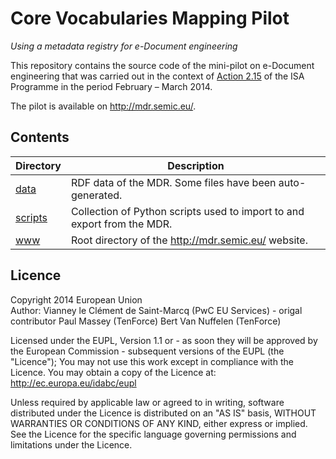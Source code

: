 Core Vocabularies Mapping Pilot
===============================

*Using a metadata registry for e-Document engineering*

This repository contains the source code of the mini-pilot on e-Document
engineering that was carried out in the context of [Action 2.15][] of the
ISA Programme in the period February – March 2014.

The pilot is available on <http://mdr.semic.eu/>.

[Action 2.15]: http://ec.europa.eu/isa/actions/02-interoperability-architecture/2-15action_en.htm


Contents
---------

Directory          | Description
-------------------|-----------------------------------------------------------
[data](data)       | RDF data of the MDR. Some files have been auto-generated.
[scripts](scripts) | Collection of Python scripts used to import to and export from the MDR.
[www](www)         | Root directory of the <http://mdr.semic.eu/> website.


Licence
--------

Copyright 2014 European Union  
Author: 
        Vianney le Clément de Saint-Marcq (PwC EU Services) - origal contributor
        Paul Massey (TenForce)
        Bert Van Nuffelen (TenForce)

Licensed under the EUPL, Version 1.1 or - as soon they
will be approved by the European Commission - subsequent
versions of the EUPL (the "Licence");
You may not use this work except in compliance with the
Licence.
You may obtain a copy of the Licence at:
<http://ec.europa.eu/idabc/eupl>

Unless required by applicable law or agreed to in
writing, software distributed under the Licence is
distributed on an "AS IS" basis,
WITHOUT WARRANTIES OR CONDITIONS OF ANY KIND, either
express or implied.
See the Licence for the specific language governing
permissions and limitations under the Licence.
